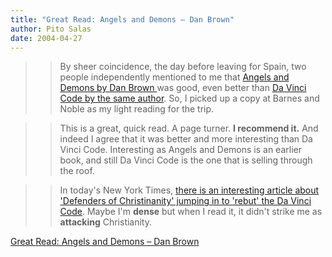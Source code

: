 ```yaml
---
title: "Great Read: Angels and Demons – Dan Brown"
author: Pito Salas
date: 2004-04-27
---
```



>>

>> By sheer coincidence, the day before leaving for Spain, two people
independently mentioned to me that [Angels and Demons by Dan Brown
](<http://www.amazon.com/exec/obidos/tg/detail/-/0671027360/002-2245285-3016003?v=glance>)was
good, even better than [Da Vinci Code by the same
author](<http://www.amazon.com/exec/obidos/tg/detail/-/0385504209/002-2245285-3016003?v=glance>).
So, I picked up a copy at Barnes and Noble as my light reading for the trip.

>>

>> This is a great, quick read. A page turner. **I recommend it.** And indeed
I agree that it was better and more interesting than Da Vinci Code.
Interesting as Angels and Demons is an earlier book, and still Da Vinci Code
is the one that is selling through the roof.

>>

>> In today's New York Times, [there is an interesting article about
'Defenders of Christinanity' jumping in to 'rebut' the Da Vinci
Code](<http://www.nytimes.com/2004/04/27/books/27CODE.html?hp?8hpib>). Maybe
I'm **dense** but when I read it, it didn't strike me as **attacking**
Christianity.


[Great Read: Angels and Demons – Dan Brown](None)

